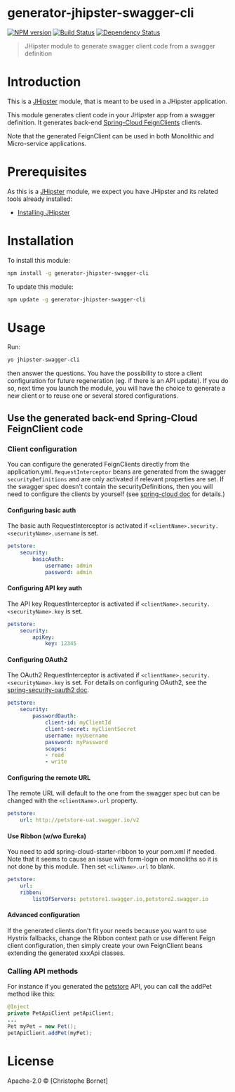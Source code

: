 # generator-jhipster-swagger-cli
[![NPM version][npm-image]][npm-url] [![Build Status][travis-image]][travis-url] [![Dependency Status][daviddm-image]][daviddm-url]
> JHipster module to generate swagger client code from a swagger definition

# Introduction

This is a [JHipster](http://jhipster.github.io/) module, that is meant to be used in a JHipster application.

This module generates client code in your JHipster app from a swagger definition.
It generates back-end [Spring-Cloud FeignClients](http://projects.spring.io/spring-cloud/spring-cloud.html#spring-cloud-feign) clients.

Note that the generated FeignClient can be used in both Monolithic and Micro-service applications.

# Prerequisites

As this is a [JHipster](http://jhipster.github.io/) module, we expect you have JHipster and its related tools already installed:

- [Installing JHipster](https://jhipster.github.io/installation.html)

# Installation

To install this module:

```bash
npm install -g generator-jhipster-swagger-cli
```

To update this module:
```bash
npm update -g generator-jhipster-swagger-cli
```

# Usage
Run:
```bash
yo jhipster-swagger-cli
```
then answer the questions.
You have the possibility to store a client configuration for future regeneration (eg. if there is an API update).
If you do so, next time you launch the module, you will have the choice to generate a new client or to reuse one or several stored configurations.

## Use the generated back-end Spring-Cloud FeignClient code

### Client configuration

You can configure the generated FeignClients directly from the application.yml.
`RequestInterceptor` beans are generated from the swagger `securityDefinitions` and are only activated if relevant properties are set.
If the swagger spec doesn't contain the securityDefinitions, then you will need to configure the clients by yourself (see [spring-cloud doc](http://projects.spring.io/spring-cloud/spring-cloud.html#spring-cloud-feign) for details.)

#### Configuring basic auth

The basic auth RequestInterceptor is activated if `<clientName>.security.<securityName>.username` is set.
```yaml
petstore:
    security:
        basicAuth:
            username: admin
            password: admin
```

#### Configuring API key auth

The API key RequestInterceptor is activated if `<clientName>.security.<securityName>.key` is set.
```yaml
petstore:
    security:
        apiKey:
            key: 12345
```

#### Configuring OAuth2

The OAuth2 RequestInterceptor is activated if `<clientName>.security.<securityName>.key` is set.
For details on configuring OAuth2, see the [spring-security-oauth2 doc](http://projects.spring.io/spring-security-oauth/docs/oauth2.html#protected-resource-configuration).
```yaml
petstore:
    security:
        passwordOauth:
            client-id: myClientId
            client-secret: myClientSecret
            username: myUsername
            password: myPassword
            scopes:
            - read
            - write
```

#### Configuring the remote URL

The remote URL will default to the one from the swagger spec but can be changed with the `<clientName>.url` property.
```yaml
petstore:
    url: http://petstore-uat.swagger.io/v2
```

#### Use Ribbon (w/wo Eureka)

You need to add spring-cloud-starter-ribbon to your pom.xml if needed.
Note that it seems to cause an issue with form-login on monoliths so it is not done by this module.
Then set `<cliName>.url` to blank.
```yaml
petstore:
    url:
    ribbon:
        listOfServers: petstore1.swagger.io,petstore2.swagger.io
```

#### Advanced configuration

If the generated clients don't fit your needs because you want to use Hystrix fallbacks, change the Ribbon context path or use different Feign client configuration, then simply create your own FeignClient beans extending the generated xxxApi classes.

### Calling API methods

For instance if you generated the [petstore](http://petstore.swagger.io) API, you can call the addPet method like this:
```java
@Inject
private PetApiClient petApiClient;
...
Pet myPet = new Pet();
petApiClient.addPet(myPet);
```

# License

Apache-2.0 © [Christophe Bornet]

[npm-image]: https://img.shields.io/npm/v/generator-jhipster-swagger-cli.svg
[npm-url]: https://npmjs.org/package/generator-jhipster-swagger-cli
[travis-image]: https://travis-ci.org/cbornet/generator-jhipster-swagger-cli.svg?branch=master
[travis-url]: https://travis-ci.org/cbornet/generator-jhipster-swagger-cli
[daviddm-image]: https://david-dm.org/cbornet/generator-jhipster-swagger-cli.svg?theme=shields.io
[daviddm-url]: https://david-dm.org/cbornet/generator-jhipster-module
